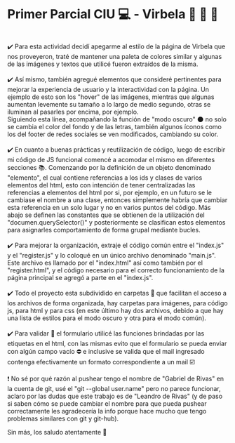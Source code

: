 # Primer Parcial CIU :computer: - Virbela :closed_book: :green_book: :blue_book:

 <br> :heavy_check_mark: Para esta actividad decidí apegarme al estilo de la página de Virbela que nos proveyeron, traté de mantener una paleta de colores similar y algunas de las imágenes y textos que utilicé fueron extraídos de la misma.<br><br>
 :heavy_check_mark: Así mismo, también agregué elementos que consideré pertinentes para mejorar la experiencia de usuario y la interactividad con la página. Un ejemplo de esto son los "hover" de las imágenes, mientras que algunas aumentan levemente su tamaño a lo largo de medio segundo, otras se iluminan al pasarles por encima, por ejemplo. <br>
 Siguiendo esta línea, acompañando la función de "modo oscuro" :new_moon: no solo se cambia el color del fondo y de las letras, también algunos íconos como los del footer de redes sociales se ven modificados, cambiando su color. <br><br>
 :heavy_check_mark: En cuanto a buenas prácticas y reutilización de código, luego de escribir mi código de JS funcional comencé a acomodar el mismo en diferentes secciones :books:. Comenzando por la definición de un objeto denominado "elemento", el cual contiene referencias a los ids y clases de varios elementos del html, esto con intención de tener centralizadas las referencias a elementos del html por si, por ejemplo, en un futuro se le cambiase el nombre a una clase, entonces simplemente habría que cambiar esta referencia en un solo lugar y no en varios puntos del código. Más abajo se definen las constantes que se obtienen de la utilización del "documen.querySelector()" y  posteriormente se clasifican estos elementos para asignarles comportamiento de forma grupal mediante bucles. <br><br>
 :heavy_check_mark: Para mejorar la organización, extraje el código común entre el "index.js" y el "register.js" y lo coloqué en un único archivo denominado "main.js". Este archivo es llamado por el "index.html" así como también por el "register.html", y el código necesario para el correcto funcionamiento de la página principal se agregó a parte en el "index.js". <br><br>
 :heavy_check_mark: Todo el proyecto esta subdividido en carpetas :file_folder: que facilitan el acceso a los archivos de forma organizada, hay carpetas para imágenes, para código js, para html y para css (en este último hay dos archivos, debido a que hay una lista de estilos para el modo oscuro y otra para el modo común). <br><br>
 :heavy_check_mark: Para validar :mag_right: el formulario utilicé las funciones brindadas por las etiquetas en el html, con las mismas evito que el formulario se pueda enviar con algún campo vacío :no_entry: e inclusive se valida que el mail ingresado contenga efectivamente un formato correspondiente a un mail :ballot_box_with_check:
 
 :heavy_exclamation_mark: No sé por qué razón al pushear tengo el nombre de "Gabriel de Rivas" en la cuenta de git, usé el "git --global user.name" pero no parece funcionar, aclaro por las dudas que este trabajo es de "Leandro de Rivas" (y de paso si saben cómo se puede cambiar el nombre para que pueda pushear correctamente les agradecería la info porque hace mucho que tengo problemas similares con git y git-hub).
 
  Sin más, los saludo atentamente :wave:

